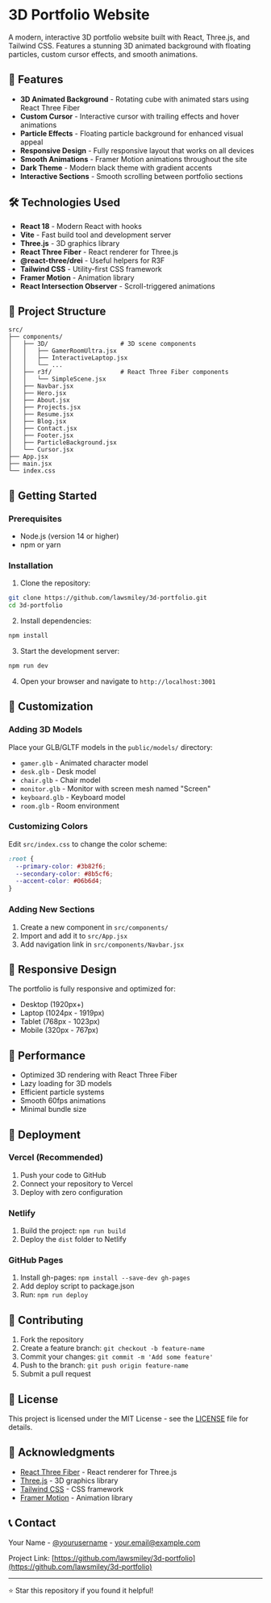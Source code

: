 # 3D Portfolio Website

A modern, interactive 3D portfolio website built with React, Three.js, and Tailwind CSS. Features a stunning 3D animated background with floating particles, custom cursor effects, and smooth animations.

## 🚀 Features

- **3D Animated Background** - Rotating cube with animated stars using React Three Fiber
- **Custom Cursor** - Interactive cursor with trailing effects and hover animations
- **Particle Effects** - Floating particle background for enhanced visual appeal
- **Responsive Design** - Fully responsive layout that works on all devices
- **Smooth Animations** - Framer Motion animations throughout the site
- **Dark Theme** - Modern black theme with gradient accents
- **Interactive Sections** - Smooth scrolling between portfolio sections

## 🛠️ Technologies Used

- **React 18** - Modern React with hooks
- **Vite** - Fast build tool and development server
- **Three.js** - 3D graphics library
- **React Three Fiber** - React renderer for Three.js
- **@react-three/drei** - Useful helpers for R3F
- **Tailwind CSS** - Utility-first CSS framework
- **Framer Motion** - Animation library
- **React Intersection Observer** - Scroll-triggered animations

## 📁 Project Structure

```
src/
├── components/
│   ├── 3D/                    # 3D scene components
│   │   ├── GamerRoomUltra.jsx
│   │   ├── InteractiveLaptop.jsx
│   │   └── ...
│   ├── r3f/                   # React Three Fiber components
│   │   └── SimpleScene.jsx
│   ├── Navbar.jsx
│   ├── Hero.jsx
│   ├── About.jsx
│   ├── Projects.jsx
│   ├── Resume.jsx
│   ├── Blog.jsx
│   ├── Contact.jsx
│   ├── Footer.jsx
│   ├── ParticleBackground.jsx
│   └── Cursor.jsx
├── App.jsx
├── main.jsx
└── index.css
```

## 🚀 Getting Started

### Prerequisites

- Node.js (version 14 or higher)
- npm or yarn

### Installation

1. Clone the repository:
```bash
git clone https://github.com/lawsmiley/3d-portfolio.git
cd 3d-portfolio
```

2. Install dependencies:
```bash
npm install
```

3. Start the development server:
```bash
npm run dev
```

4. Open your browser and navigate to `http://localhost:3001`

## 🎨 Customization

### Adding 3D Models

Place your GLB/GLTF models in the `public/models/` directory:
- `gamer.glb` - Animated character model
- `desk.glb` - Desk model
- `chair.glb` - Chair model
- `monitor.glb` - Monitor with screen mesh named "Screen"
- `keyboard.glb` - Keyboard model
- `room.glb` - Room environment

### Customizing Colors

Edit `src/index.css` to change the color scheme:
```css
:root {
  --primary-color: #3b82f6;
  --secondary-color: #8b5cf6;
  --accent-color: #06b6d4;
}
```

### Adding New Sections

1. Create a new component in `src/components/`
2. Import and add it to `src/App.jsx`
3. Add navigation link in `src/components/Navbar.jsx`

## 📱 Responsive Design

The portfolio is fully responsive and optimized for:
- Desktop (1920px+)
- Laptop (1024px - 1919px)
- Tablet (768px - 1023px)
- Mobile (320px - 767px)

## 🎯 Performance

- Optimized 3D rendering with React Three Fiber
- Lazy loading for 3D models
- Efficient particle systems
- Smooth 60fps animations
- Minimal bundle size

## 🚀 Deployment

### Vercel (Recommended)

1. Push your code to GitHub
2. Connect your repository to Vercel
3. Deploy with zero configuration

### Netlify

1. Build the project: `npm run build`
2. Deploy the `dist` folder to Netlify

### GitHub Pages

1. Install gh-pages: `npm install --save-dev gh-pages`
2. Add deploy script to package.json
3. Run: `npm run deploy`

## 🤝 Contributing

1. Fork the repository
2. Create a feature branch: `git checkout -b feature-name`
3. Commit your changes: `git commit -m 'Add some feature'`
4. Push to the branch: `git push origin feature-name`
5. Submit a pull request

## 📄 License

This project is licensed under the MIT License - see the [LICENSE](LICENSE) file for details.

## 🙏 Acknowledgments

- [React Three Fiber](https://github.com/pmndrs/react-three-fiber) - React renderer for Three.js
- [Three.js](https://threejs.org/) - 3D graphics library
- [Tailwind CSS](https://tailwindcss.com/) - CSS framework
- [Framer Motion](https://www.framer.com/motion/) - Animation library

## 📞 Contact

Your Name - [@yourusername](https://twitter.com/yourusername) - your.email@example.com

Project Link: [https://github.com/lawsmiley/3d-portfolio](https://github.com/lawsmiley/3d-portfolio)

---

⭐ Star this repository if you found it helpful!